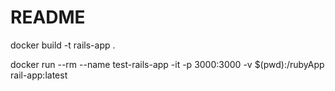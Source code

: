 # README
docker build -t rails-app .

docker run --rm  --name test-rails-app -it -p 3000:3000 -v $(pwd):/rubyApp rail-app:latest
